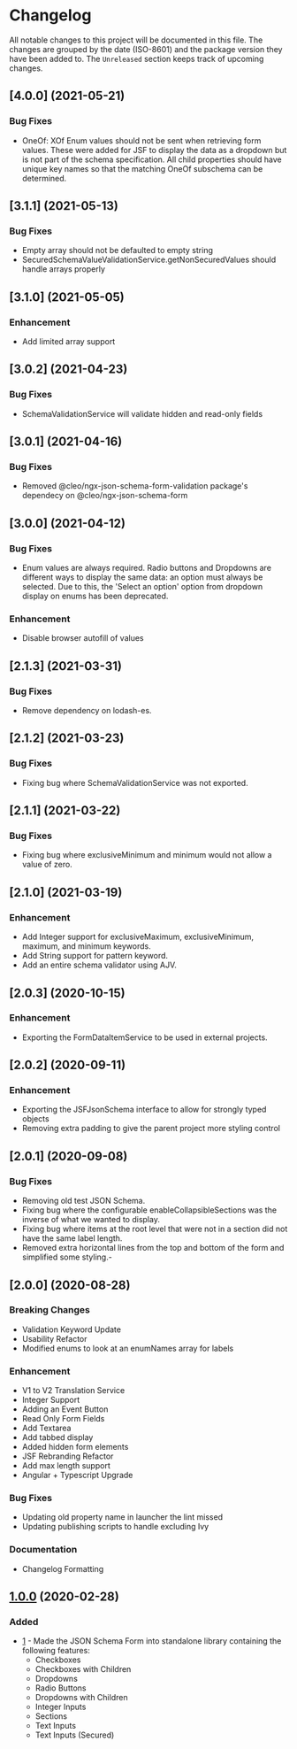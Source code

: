 # Changelog
All notable changes to this project will be documented in this file. The changes are grouped by the date (ISO-8601) and the package version they have been added to. The `Unreleased` section keeps track of upcoming changes.

## [4.0.0] (2021-05-21)
### Bug Fixes
- OneOf: XOf Enum values should not be sent when retrieving form values. These were added for JSF to display the data as a dropdown but is not part of the schema specification. All child properties should have unique key names so that the matching OneOf subschema can be determined.

## [3.1.1] (2021-05-13)
### Bug Fixes
- Empty array should not be defaulted to empty string
- SecuredSchemaValueValidationService.getNonSecuredValues should handle arrays properly

## [3.1.0] (2021-05-05)
### Enhancement
- Add limited array support


## [3.0.2] (2021-04-23)
### Bug Fixes
- SchemaValidationService will validate hidden and read-only fields

## [3.0.1] (2021-04-16)
### Bug Fixes
- Removed @cleo/ngx-json-schema-form-validation package's dependecy on @cleo/ngx-json-schema-form

## [3.0.0] (2021-04-12)
### Bug Fixes
- Enum values are always required. Radio buttons and Dropdowns are different ways to display the same data: an option must always be selected. Due to this, the 'Select an option' option from dropdown display on enums has been deprecated.
### Enhancement
- Disable browser autofill of values

## [2.1.3] (2021-03-31)
### Bug Fixes
- Remove dependency on lodash-es.

## [2.1.2] (2021-03-23)
### Bug Fixes
- Fixing bug where SchemaValidationService was not exported.

## [2.1.1] (2021-03-22)
### Bug Fixes
- Fixing bug where exclusiveMinimum and minimum would not allow a value of zero. 

## [2.1.0] (2021-03-19)
### Enhancement
- Add Integer support for exclusiveMaximum, exclusiveMinimum, maximum, and minimum keywords.
- Add String support for pattern keyword.
- Add an entire schema validator using AJV.

## [2.0.3] (2020-10-15)
### Enhancement
- Exporting the FormDataItemService to be used in external projects.

## [2.0.2] (2020-09-11)
### Enhancement
- Exporting the JSFJsonSchema interface to allow for strongly typed objects
- Removing extra padding to give the parent project more styling control 

## [2.0.1] (2020-09-08)
### Bug Fixes
- Removing old test JSON Schema.
- Fixing bug where the configurable enableCollapsibleSections was the inverse of what we wanted to display.
- Fixing bug where items at the root level that were not in a section did not have the same label length.
- Removed extra horizontal lines from the top and bottom of the form and simplified some styling.- 

## [2.0.0] (2020-08-28)
### Breaking Changes
- Validation Keyword Update
- Usability Refactor
- Modified enums to look at an enumNames array for labels

### Enhancement
- V1 to V2 Translation Service
- Integer Support
- Adding an Event Button
- Read Only Form Fields
- Add Textarea
- Add tabbed display
- Added hidden form elements
- JSF Rebranding Refactor
- Add max length support
- Angular + Typescript Upgrade

### Bug Fixes
- Updating old property name in launcher the lint missed
- Updating publishing scripts to handle excluding Ivy

### Documentation
- Changelog Formatting

## [1.0.0] (2020-02-28)
### Added
- [1](https://github.com/cleo/ngx-json-schema-form/pull/1) - Made the JSON Schema Form into standalone library containing the following features:
	- Checkboxes
	- Checkboxes with Children
	- Dropdowns
	- Radio Buttons
	- Dropdowns with Children
	- Integer Inputs
	- Sections
	- Text Inputs
	- Text Inputs (Secured)

[1.0.0]: https://github.com/cleo/ngx-json-schema-form/releases/tag/1.0.0
